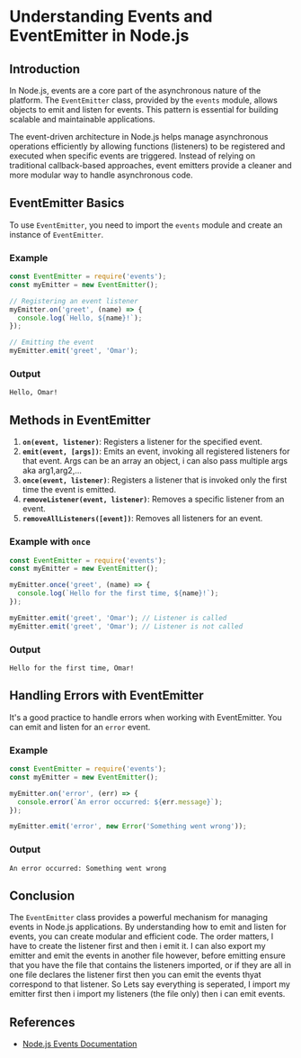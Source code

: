 # Understanding Events and EventEmitter in Node.js

## Introduction
In Node.js, events are a core part of the asynchronous nature of the platform. The `EventEmitter` class, provided by the `events` module, allows objects to emit and listen for events. This pattern is essential for building scalable and maintainable applications.

The event-driven architecture in Node.js helps manage asynchronous operations efficiently by allowing functions (listeners) to be registered and executed when specific events are triggered. Instead of relying on traditional callback-based approaches, event emitters provide a cleaner and more modular way to handle asynchronous code.

## EventEmitter Basics
To use `EventEmitter`, you need to import the `events` module and create an instance of `EventEmitter`.

### Example
```javascript
const EventEmitter = require('events');
const myEmitter = new EventEmitter();

// Registering an event listener
myEmitter.on('greet', (name) => {
  console.log(`Hello, ${name}!`);
});

// Emitting the event
myEmitter.emit('greet', 'Omar');
```

### Output
```
Hello, Omar!
```

## Methods in EventEmitter
1. **`on(event, listener)`**: Registers a listener for the specified event.
2. **`emit(event, [args])`**: Emits an event, invoking all registered listeners for that event. Args can be an array an object, i can also pass multiple args aka arg1,arg2,...
3. **`once(event, listener)`**: Registers a listener that is invoked only the first time the event is emitted.
4. **`removeListener(event, listener)`**: Removes a specific listener from an event.
5. **`removeAllListeners([event])`**: Removes all listeners for an event.

### Example with `once`
```javascript
const EventEmitter = require('events');
const myEmitter = new EventEmitter();

myEmitter.once('greet', (name) => {
  console.log(`Hello for the first time, ${name}!`);
});

myEmitter.emit('greet', 'Omar'); // Listener is called
myEmitter.emit('greet', 'Omar'); // Listener is not called
```

### Output
```
Hello for the first time, Omar!
```

## Handling Errors with EventEmitter
It's a good practice to handle errors when working with EventEmitter. You can emit and listen for an `error` event.

### Example
```javascript
const EventEmitter = require('events');
const myEmitter = new EventEmitter();

myEmitter.on('error', (err) => {
  console.error(`An error occurred: ${err.message}`);
});

myEmitter.emit('error', new Error('Something went wrong'));
```

### Output
```
An error occurred: Something went wrong
```

## Conclusion
The `EventEmitter` class provides a powerful mechanism for managing events in Node.js applications. By understanding how to emit and listen for events, you can create modular and efficient code.
The order matters, I have to create the listener first and then i emit it. I can also export my emitter and emit the events in another file however, before emitting ensure that you have the file that contains the listeners imported, or if they are all in one file declares the listener first then you can emit the events thyat correspond to that listener. 
So Lets say everything is seperated, I import my emitter first then i import my listeners (the file only) then i can emit events. 

## References
- [Node.js Events Documentation](https://nodejs.org/api/events.html)
